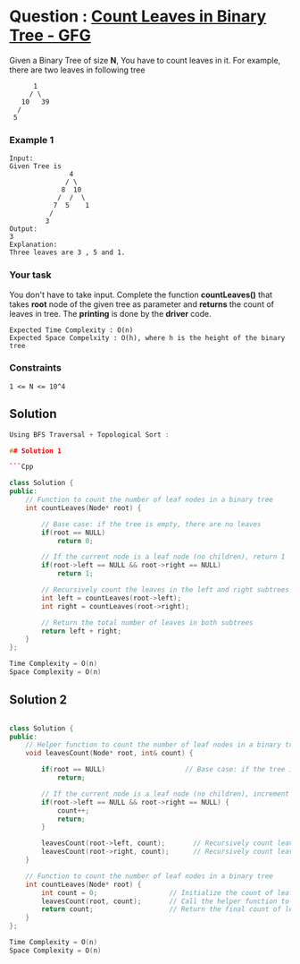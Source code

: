 # Question : [Count Leaves in Binary Tree - GFG](https://www.geeksforgeeks.org/problems/count-leaves-in-binary-tree/1)

Given a Binary Tree of size **N**, You have to count leaves in it. For example, there are two leaves in following tree

```
      1
     / \
   10   39
  /
 5
```

### Example 1

```
Input:
Given Tree is
               4
              / \
             8  10
            /  /  \
           7  5    1
          /
         3
Output:
3
Explanation:
Three leaves are 3 , 5 and 1.
```

### Your task

You don't have to take input. Complete the function **countLeaves()** that takes **root** node of the given tree as parameter and **returns** the count of leaves in tree. The **printing** is done by the **driver** code.

```
Expected Time Complexity : O(n)
Expected Space Compelxity : O(h), where h is the height of the binary tree
```

### Constraints

`1 <= N <= 10^4`

## Solution

````Cpp
Using BFS Traversal + Topological Sort :

## Solution 1

```Cpp

class Solution {
public:
    // Function to count the number of leaf nodes in a binary tree
    int countLeaves(Node* root) {

        // Base case: if the tree is empty, there are no leaves
        if(root == NULL)
            return 0;

        // If the current node is a leaf node (no children), return 1
        if(root->left == NULL && root->right == NULL)
            return 1;

        // Recursively count the leaves in the left and right subtrees
        int left = countLeaves(root->left);
        int right = countLeaves(root->right);

        // Return the total number of leaves in both subtrees
        return left + right;
    }
};

Time Complexity = O(n)
Space Complexity = O(n)
````

## Solution 2

```Cpp

class Solution {
public:
    // Helper function to count the number of leaf nodes in a binary tree
    void leavesCount(Node* root, int& count) {

        if(root == NULL)                    // Base case: if the tree is empty, return
            return;

        // If the current node is a leaf node (no children), increment the count and return
        if(root->left == NULL && root->right == NULL) {
            count++;
            return;
        }

        leavesCount(root->left, count);       // Recursively count leaves in the left subtree
        leavesCount(root->right, count);      // Recursively count leaves in the right subtree
    }

    // Function to count the number of leaf nodes in a binary tree
    int countLeaves(Node* root) {
        int count = 0;                  // Initialize the count of leaf nodes to 0
        leavesCount(root, count);       // Call the helper function to count leaves
        return count;                   // Return the final count of leaf nodes
    }
};

Time Complexity = O(n)
Space Complexity = O(n)
```
